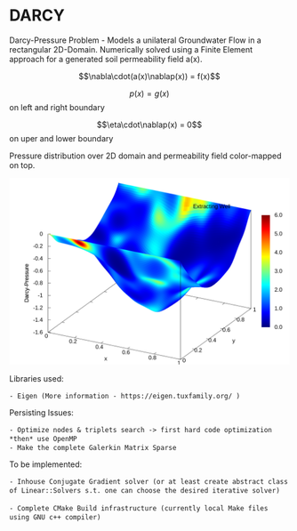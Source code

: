 # DARCY
Darcy-Pressure Problem  - Models a unilateral Groundwater Flow in a rectangular 2D-Domain. Numerically solved using a Finite Element approach for a generated soil permeability  field a(x).


$$\nabla\cdot(a(x)\nablap(x)) = f(x)$$ 
	              
$$p(x) = g(x)$$	on left and right boundary
	      
$$\eta\cdot\nablap(x) = 0$$	on uper and lower boundary

Pressure distribution over 2D domain and permeability field color-mapped on top.

![Pressure4D](/libdarcy_apps/4D_MAP.png)



Libraries used:

	- Eigen (More information - https://eigen.tuxfamily.org/ )

Persisting Issues:

	- Optimize nodes & triplets search -> first hard code optimization *then* use OpenMP
	- Make the complete Galerkin Matrix Sparse

To be implemented:

	- Inhouse Conjugate Gradient solver (or at least create abstract class of Linear::Solvers s.t. one can choose the desired iterative solver) 

	- Complete CMake Build infrastructure (currently local Make files using GNU c++ compiler)
